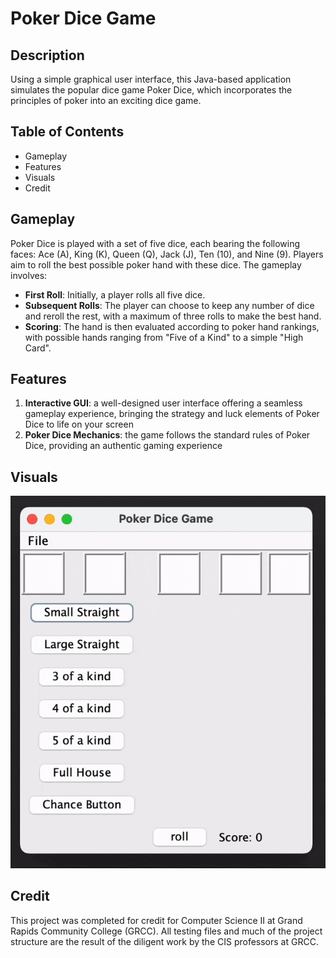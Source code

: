 # Poker Dice Game
## Description 
Using a simple graphical user interface, this Java-based application simulates the popular dice game Poker Dice, which incorporates the principles of poker into an exciting dice game. 

## Table of Contents
- Gameplay
- Features
- Visuals
- Credit

## Gameplay 
Poker Dice is played with a set of five dice, each bearing the following faces: Ace (A), King (K), Queen (Q), Jack (J), Ten (10), and Nine (9). Players aim to roll the best possible poker hand with these dice. The gameplay involves:

- **First Roll**: Initially, a player rolls all five dice.
- **Subsequent Rolls**: The player can choose to keep any number of dice and reroll the rest, with a maximum of three rolls to make the best hand.
- **Scoring**: The hand is then evaluated according to poker hand rankings, with possible hands ranging from "Five of a Kind" to a simple "High Card".

## Features
1. **Interactive GUI**: a well-designed user interface offering a seamless gameplay experience, bringing the strategy and luck elements of Poker Dice to life on your screen
2. **Poker Dice Mechanics**: the game follows the standard rules of Poker Dice, providing an authentic gaming experience

## Visuals
![](https://github.com/jrkave/Poker-Dice/blob/main/poker_dice.gif/)

## Credit
This project was completed for credit for Computer Science II at Grand Rapids Community College (GRCC). All testing files and much of the project structure are the result of the diligent work by the CIS professors at GRCC. 

